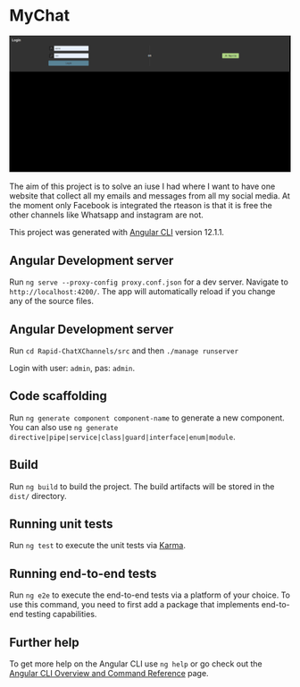 # MyChat

![Alt Text](https://github.com/Alhajras/myChat/blob/main/Peek%202022-09-04%2013-53.gif)

The aim of this project is to solve an iuse I had where I want to have one website that collect all my emails and messages from all my social media.
At the moment only Facebook is integrated the rteason is that it is free the other channels like Whatsapp and instagram are not. 

This project was generated with [Angular CLI](https://github.com/angular/angular-cli) version 12.1.1.

## Angular Development server

Run `ng serve --proxy-config proxy.conf.json` for a dev server. Navigate to `http://localhost:4200/`. The app will automatically reload if you change any of the source files.

## Angular Development server
Run `cd Rapid-ChatXChannels/src` and then `./manage runserver`

Login with user: `admin`, pas: `admin`.

## Code scaffolding

Run `ng generate component component-name` to generate a new component. You can also use `ng generate directive|pipe|service|class|guard|interface|enum|module`.

## Build

Run `ng build` to build the project. The build artifacts will be stored in the `dist/` directory.

## Running unit tests

Run `ng test` to execute the unit tests via [Karma](https://karma-runner.github.io).

## Running end-to-end tests

Run `ng e2e` to execute the end-to-end tests via a platform of your choice. To use this command, you need to first add a package that implements end-to-end testing capabilities.

## Further help

To get more help on the Angular CLI use `ng help` or go check out the [Angular CLI Overview and Command Reference](https://angular.io/cli) page.
